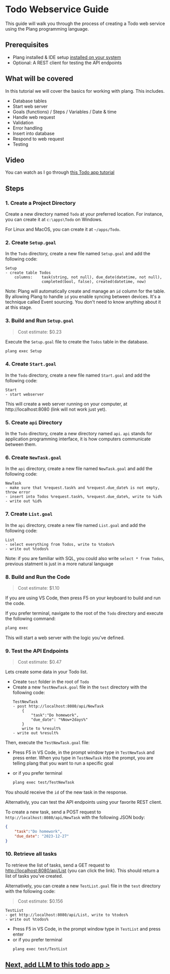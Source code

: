 # Todo Webservice Guide

This guide will walk you through the process of creating a Todo web service using the Plang programming language. 


## Prerequisites

- Plang installed & IDE setup [installed on your system](Install.md)
- Optional: A REST client for testing the API endpoints

## What will be covered
In this tutorial we will cover the basics for working with plang. This includes.

- Database tables
- Start web server
- Goals (functions) / Steps / Variables / Date & time
- Handle web request
- Validation
- Error handling
- Insert into database
- Respond to web request
- Testing

## Video

You can watch as I go through [this Todo app tutorial](https://www.youtube.com/watch?v=m4QC19btS_I&list=PLbm1UMZKMaqfT4tqPtr-vhxMs4JGGFVEB)

## Steps

### 1. Create a Project Directory

Create a new directory named `Todo` at your preferred location. For instance, you can create it at `c:\apps\Todo` on Windows.

For Linux and MacOS, you can create it at `~/apps/Todo`.

### 2. Create `Setup.goal` 

In the `Todo` directory, create a new file named `Setup.goal` and add the following code:

```plang
Setup
- create table Todos 
    columns:    task(string, not null), due_date(datetime, not null), 
                completed(bool, false), created(datetime, now)
```

Note: Plang will automatically create and manage an `id` column for the table. By allowing Plang to handle `id` you enable syncing between devices. It's a technique called Event sourcing. You don't need to know anything about it at this stage.

### 3. Build and Run `Setup.goal`

> Cost estimate: $0.23

Execute the `Setup.goal` file to create the `Todos` table in the database.

```bash
plang exec Setup
```

### 4. Create `Start.goal`

In the `Todo` directory, create a new file named `Start.goal` and add the following code:

```plang
Start
- start webserver
```
This will create a web server running on your computer, at http://localhost:8080 (link will not work just yet).

### 5. Create `api` Directory

In the `Todo` directory, create a new directory named `api`. `api` stands for application programming interface, it is how computers communicate between them.

### 6. Create `NewTask.goal`

In the `api` directory, create a new file named `NewTask.goal` and add the following code:

```plang
NewTask
- make sure that %request.task% and %request.due_date% is not empty, throw error
- insert into Todos %request.task%, %request.due_date%, write to %id%
- write out %id%
```

### 7. Create `List.goal`

In the `api` directory, create a new file named `List.goal` and add the following code:

```plang
List
- select everything from Todos, write to %todos%
- write out %todos%
```
Note: if you are familiar with SQL, you could also write `select * from Todos`, previous statment is just in a more natural language

### 8. Build and Run the Code 

> Cost estimate: $1.10

If you are using VS Code, then press F5 on your keyboard to build and run the code.

If you prefer terminal, navigate to the root of the `Todo` directory and execute the following command:

```bash
plang exec
```

This will start a web server with the logic you've defined.

### 9. Test the API Endpoints

> Cost estimate: $0.47

Lets create some data in your Todo list.

- Create `test` folder in the root of `Todo`
- Create a new `TestNewTask.goal` file in the `test` directory with the following code:
    ```plang
    TestNewTask
    - post http://localhost:8080/api/NewTask
        {
            "task":"Do homework",
            "due_date": "%Now+2days%"
        }
        write to %result%
    - write out %result%
    ```

Then, execute the `TestNewTask.goal` file:

- Press F5 in VS Code, in the prompt window type in `TestNewTask` and press enter. When you type in `TestNewTask` into the prompt, you are telling plang that you want to run a specific goal
- or if you prefer terminal

    ```bash
    plang exec test/TestNewTask
    ```

You should receive the `id` of the new task in the response.

Alternativly, you can test the API endpoints using your favorite REST client.

To create a new task, send a POST request to `http://localhost:8080/api/NewTask` with the following JSON body:

```json
{
    "task":"Do homework",
    "due_date": "2023-12-27"
}
```
### 10. Retrieve all tasks

To retrieve the list of tasks, send a GET request to [http://localhost:8080/api/List](http://localhost:8080/api/List) (you can click the link). This should return a list of tasks you've created.

Alternatively, you can create a new `TestList.goal` file in the `test` directory with the following code:

> Cost estimate: $0.156

```plang
TestList 
- get http://localhost:8080/api/List, write to %todos%
- write out %todos%
```

- Press F5 in VS Code, in the prompt window type in `TestList` and press enter
- or if you prefer terminal
    ```bash
    plang exec test/TestList 
    ```

## [Next, add LLM to this todo app >](./Todo_Llm.md)
